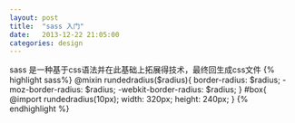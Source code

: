 ```yaml
---
layout: post               
title:  "sass 入门"
date:   2013-12-22 21:05:00
categories: design
---
```

sass 是一种基于css语法并在此基础上拓展得技术，最终回生成css文件
{% highlight  sass%}
@mixin rundedradius($radius){
  border-radius: $radius;
  -moz-border-radius: $radius;
  -webkit-border-radius: $radius;
}
#box{
  @import rundedradius(10px);
  width: 320px;
  height: 240px;
}
{% endhighlight %}
